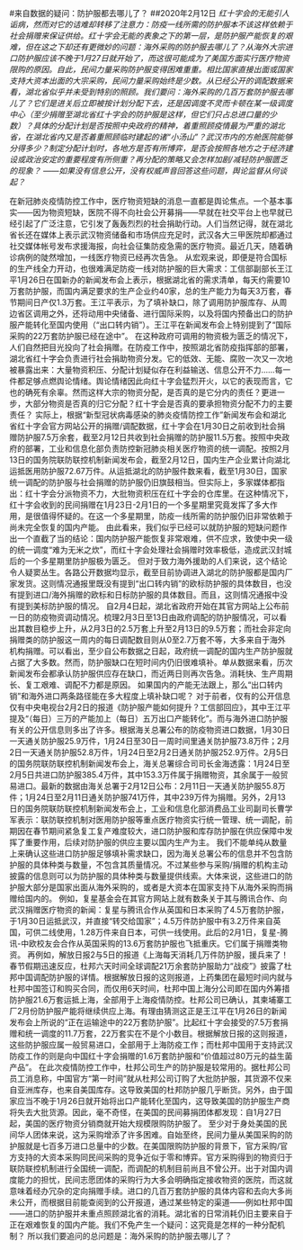 #来自数据的疑问：防护服都去哪儿了？
##2020年2月12日
*红十字会的无能引人诟病，然而对它的诘难却转移了注意力：防疫一线所需的防护服本不该这样依赖于社会捐赠来保证供给。红十字会无能的表象之下的第一层，是防护服产能恢复的艰难，但在这之下却还有更微妙的问题：海外采购的防护服去哪儿了？从海外大宗进口防护服应该不晚于1月27日就开始了，而这很可能成为了美国方面实行医疗物资限购的原因。自此，民间力量采购防护服变得困难重重。相比国家直接出面或国家支持大资本出面的大宗采购，民间力量采购始终是少数。从已经公开的调配数据来看，湖北省似乎并未受到特别的照顾。我们要问：海外采购的几百万套防护服去哪儿了？它们是进关后立即被按计划分配下去，还是因调度不灵而卡顿在某一级调度中心（至少捐赠至湖北省红十字会的防护服是这样，但它们只占总进口量的少数）？具体的分配计划是否按照中央政府的精神，着重照顾疫情最为严重的湖北省，在湖北省内又是否着重照顾临时建起的诸“小汤山”？武汉市内的方舱医院能够分得多少？制定分配计划时，各地方是否有所博弈，是否会按照各地方之于经济建设或政治安定的重要程度有所侧重？再分配的策略又会怎样加剧/减轻防护服匮乏的现象？ ——如果没有信息公开，没有权威声音回答这些问题，舆论监督从何谈起？*

在新冠肺炎疫情防控工作中，医疗物资短缺的消息一直都是舆论焦点。一个基本事实——因为物资短缺，医院不得不向社会公开募捐——早就在社交平台上也早就已经引起了广泛注意，它引发了轰轰烈烈的社会捐助行动。人们当然记得，就在湖北省长还在媒体上表示武汉物资储备和市场供应充足时，武汉各大三甲医院却都通过社交媒体帐号发布求援海报，向社会征集防疫急需的医疗物资。最近几天，随着确诊病例的陡然增加，一线医疗物资已经再次告急。
从宏观来说，即便是符合国标的生产线全力开动，也很难满足防疫一线对防护服的巨大需求：工信部副部长王江平1月26日在国新办的新闻发布会上表示，根据湖北省的需求清单，每天约需要10万套防护服，而国内满足要求的生产企业约40家，总的生产能力为每天3万套，春节期间日产仅1.3万套。王江平表示，为了填补缺口，除了调用防护服库存、从周边省区调用之外，还将动用中央储备、进行国际采购，以及将国内预备出口的防护服产能转化至国内使用（“出口转内销”）。王江平在新闻发布会上特别提到了“国际采购的22万套防护服已经在途中”。
在这种政府可调用的物资极为匮乏的情况下，人们自然把目光投向了社会捐赠。在防疫工作中，按照湖北省防疫指挥部的部署，湖北省红十字会负责进行社会捐助物资分发。它的低效、无能、腐败一次又一次地被暴露出来：大量物资积压、分配计划疑似存在利益输送、信息公开不力……每一件都足够点燃舆论情绪。舆论情绪因此向红十字会猛烈开火，以它的表现而言，它也的确死有余辜。然而这样大宗的物资分配，是否真的是它分内的责任？更进一步，大部分物资是否真的归它分配？红十字会是否真的要承担物资分配不力的主要责任？
实际上，根据“新型冠状病毒感染的肺炎疫情防控工作”新闻发布会和湖北省红十字会官方网站公开的捐赠/调配数据，红十字会在1月30日之前收到社会捐赠防护服7.5万余套，截至2月12日共收到社会捐赠的防护服11.5万套。按照中央政府的部署，工业和信息化部负责防控新冠肺炎相关医疗物资的统一调配。按照2月13日的国务院联防联控机制新闻发布会，截至2月12日，国内生产企业累计向湖北运抵医用防护服72.67万件。从运抵湖北的防护服件数来看，截至1月30日，国家统一调配的防护服与社会捐赠的防护服仍旧旗鼓相当。但实际上，多家媒体都指出：红十字会分派物资不力，大批物资积压在红十字会的仓库里。在这种情况下，红十字会收到的民间捐赠在1月23日-2月1日的一个多星期里究竟发挥了多大作用，是很值得怀疑的。在这一个多星期里，防疫一线所需的防护服仍旧非常依赖于尚未完全恢复的国内产能。
由此看来，我们似乎已经可以就防护服的短缺问题作出一个直截了当的结论：国内防护服产能恢复非常艰难，供不应求，致使中央一级的统一调度“难为无米之炊”，而红十字会处理社会捐赠时效率极低，造成武汉封城后的一个多星期里防护服极为匮乏。
但对于致力海外援助的人们来说，这个结论令人疑窦丛生。各路公开数据均显示，截至目前协调进入湖北的防护服都是国内厂家发货。这则情况通报里既没有提到“出口转内销”的欧标防护服的具体数目，也没有提到进口/海外捐赠的欧标和日标防护服的具体数目。而且，这则情况通报中没有提到美标防护服的情况。
自2月4日起，湖北省政府开始在其官方网站上公布前一日的防疫物资调动情况。梳理2月3日至13日由政府调配的防护服情况，可以看出其数目稳步上升，从2月3日的2.5万套上升至2月13日的9.5万套；而社会非定向捐赠类的防护服这一周内的每日调配数目则从0至2.7万套不等，大多来自于海外机构捐赠。可以看出，至少自公布数据之日起，政府统一调配的国内生产防护服就占据了大多数。然而，防护服缺口在短时间内仍旧很难填补。单从数据来看，历次新闻发布会都承认防护服供应存在缺口，而近两日则再次告急。消耗快、生产周期长、复工艰难、调配不力都是原因。
如果国内的产能无法跟上，那么“出口转内销”和海外进口两条路径能在多大程度上填补缺口呢？
对于前者，仅有的公开信息仅有中央电视台2月2日的报道《防护服产能如何提升？工信部回应》，其中王江平提及“（每日）三万的产能加上（每日）五万出口产能转化”。而与海外进口防护服有关的公开信息则多出了许多。根据海关总署公布的防疫物资进口数据，1月30日一天通关防护服25.9万件，1月24日至30日一周时间里通关防护服73.8万件；2月2日一天通关防护服52.8万件，1月24日至2月2日通关防护服252.9万件。2月5日的国务院联防联控机制新闻发布会上，海关总署综合司司长金海透露：1月24日至2月5日共进口防护服385.4万件，其中153.3万件属于捐赠物资，其余属于一般贸易进口。最新的数据由海关总署于2月12日公布：2月11日一天通关防护服55.8万件；1月24日至2月11日通关防护服741万件，其中239万件为捐赠。另外，2月13日的国务院联防联控机制新闻发布会上，工业和信息化部消费品工业司副司长曹学军表示：联防联控机制对医用防护服等重点医疗物资实行统一管理、统一调配，前期因在春节期间紧急复工复产难度较大，进口防护服和库存防护服在供应保障中发挥了重要作用，后续对防护服的供应主要以国内生产为主。
我们不能单纯从数量上来确认这些进口防护服足够填补需求缺口，因为海关总署公布的信息并不包含防护服的具体种类与数量，不包含其质量情况。不过某些参与采购/捐赠的机构主动披露的信息则可以为防护服的具体种类与数量提供线索。大体来说，这些进口的防护服大部分是国家出面从海外采购的，或者是大资本在国家支持下从海外采购而捐赠给国内的。
例如，复星基金会在其官方网站上就有数条关于其与腾讯合作、向武汉捐赠医疗物资的新闻：复星与腾讯合作从英国和日本采购了4.5万套防护服，于1月30日运抵武汉，并直接“转交给国家”；4.5万件防护服中有3.2万件来自英国，可供二线使用，1.28万件来自日本，可供一线使用。此后的2月1日，复星-腾讯-中欧校友会合作从英国采购的13.6万套防护服也飞抵重庆。它们属于捐赠类物资。
再例如，解放日报2与5日的报道《上海每天消耗几万件防护服，援兵来了！春节假期迅速反应，杜邦六天时间全球调配21万余套防护服助力“战疫”》披露了杜邦中国调配防护服的详情。根据解放日报的这则报道，上药集团在最短时间内就与杜邦中国签订和购买合同，而仅用6天时间，杜邦中国上海分公司即在国内外筹措防护服21.6万套运抵上海，全部用于上海疫情防控。杜邦公司已确认，其柬埔寨工厂2月份防护服产能将继续供应上海。有理由猜测这正是王江平在1月26日的新闻发布会上所说的“正在运输途中的22万套防护服”。比起红十字会接受的7.5万套捐赠和统一调度的11.7万套，22万套实在不是个小数目。根据解放日报的这则报道，这些防护服应属一般贸易进口，全部用于上海防疫工作；而杜邦中国用于支持武汉防疫工作的则是向中国红十字会捐赠的1.6万套防护服和“价值超过80万元的益生菌产品”。
在此次疫情防控工作中，杜邦公司生产的防护服是较常用的。据杜邦公司员工消息称，中国官方“第一时间”就从杜邦公司订购了大批防护服，其货源不仅来自亚洲库存，也来自美国库存。这导致美国的杜邦防护服几乎断货。另外，由于国家应当不晚于1月26日就开始将出口产能转化至国内，这导致美国的防护服生产商将失去大批货源。因此，毫不奇怪，在美国的民间募捐团体都发现：自1月27日起，美国的医疗物资分销商就开始大规模限购防护服了。
至少对于身处美国的民间华人团体来说，这为采购增添了许多困难。自始至终，民间力量从美国采购的防护服就是七百多万进口总量中的少数。在美国限购防护服的背景下，官方采购/官方支持的大资本采购同民间采购的竞争近似于零和博弈。官方采购得到的物资归于联防联控机制进行全国统一调配，而调配的机制目前尚且不曾公开。出于对国内调度能力的担忧，民间志愿团体的采购行为大多会明确指定接收物资的医院，而这就意味着经办冗杂的定向捐赠手续。进口的几百万套防护服的具体内容和去向大多尚未公开，而根据目前能查阅到的公开报道，通过某些特定的渠道——例如杜邦中国——进口的防护服并未重点照顾湖北省的消耗。湖北省的日常消耗仍旧主要来自于正在艰难恢复的国内产能。我们不免产生一个疑问：这究竟是怎样的一种分配机制？
所以我们要追问的总问题是：海外采购的防护服去哪儿了？
